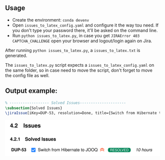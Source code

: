 ## Usage

* Create the environment: `conda devenv`
* Open `issues_to_latex_config.yaml` and configure it the way tou need. If you don't type your password there, 
it'll be asked on the command line. 
* Run `python issues_to_latex.py`, in case you get `JIRAError 403 CAPTCHA_CHALLENGE` open your browser and logout/login again on
Jira. 

After running `python issues_to_latex.py`, a `issues_to_latex.txt` is generated.

The `issues_to_latex.py` script expects a `issues_to_latex_config.yaml` on the same folder, 
so in case need to move the script, don't forget to move the config file as well. 


## Output example:

```latex
% ------------------ Solved Issues---------------------
\subsection{Solved Issues}
\jiraIssue[iKey=DUP-53, resolution=Done, title={Switch from Hibernate to JOOQ}, timeSpent=10 hours, priority=highest, type=task, status=RESOLVED, statusColor=green, labels={},description={}]

```

![Solved Issued](screenshot.png)
